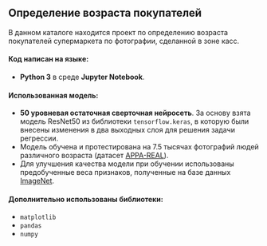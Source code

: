 ## Определение возраста покупателей

В данном каталоге находится проект по определению возраста покупателей супермаркета по фотографии, сделанной в зоне касс. 

#### Код написан на языке:
- **Python 3** в среде **Jupyter Notebook**.  

#### Использованная модель:
- **50 уровневая остаточная сверточная нейросеть**. За основу взята модель ResNet50 из библиотеки `tensorflow.keras`, в которую были внесены изменения в два выходных слоя для решения задачи регрессии.  
- Модель обучена и протестирована на 7.5 тысячах фотографий людей различного возраста (датасет [APPA-REAL](https://chalearnlap.cvc.uab.cat/dataset/26/description/)). 
- Для улучшения качества модели при обучении использованы предобученные веса признаков, полученные на базе данных [ImageNet](https://image-net.org/download.php).  

#### Дополнительно использованы библиотеки:
- `matplotlib`
- `pandas`
- `numpy` 
